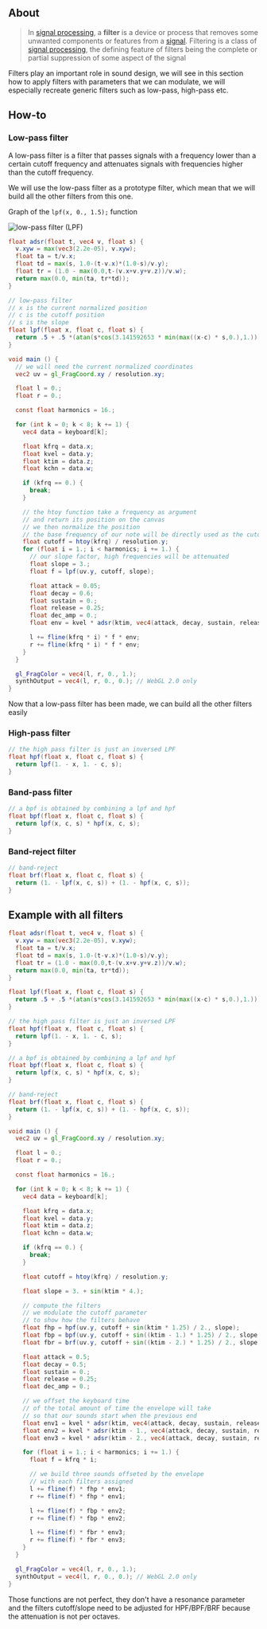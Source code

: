 ## About

> In [signal processing](https://en.wikipedia.org/wiki/Signal_processing), a **filter** is a device or process that removes some unwanted components or features from a [signal](https://en.wikipedia.org/wiki/Signal_(electronics)). Filtering is a class of [signal processing](https://en.wikipedia.org/wiki/Signal_processing), the defining feature of filters being the complete or partial suppression of some aspect of the signal

Filters play an important role in sound design, we will see in this section how to apply filters with parameters that we can modulate, we will especially recreate generic filters such as low-pass, high-pass etc. 

## How-to

### Low-pass filter

A low-pass filter is a filter that passes signals with a frequency lower than a certain cutoff frequency and attenuates signals with frequencies higher than the cutoff frequency.

We will use the low-pass filter as a prototype filter, which mean that we will build all the other filters from this one.

Graph of the `lpf(x, 0., 1.5);` function

![low-pass filter (LPF)](images/lpf.png)

```glsl
float adsr(float t, vec4 v, float s) {
  v.xyw = max(vec3(2.2e-05), v.xyw);
  float ta = t/v.x;
  float td = max(s, 1.0-(t-v.x)*(1.0-s)/v.y);
  float tr = (1.0 - max(0.0,t-(v.x+v.y+v.z))/v.w);
  return max(0.0, min(ta, tr*td));
}

// low-pass filter
// x is the current normalized position
// c is the cutoff position
// s is the slope
float lpf(float x, float c, float s) {
  return .5 + .5 *(atan(s*cos(3.141592653 * min(max((x-c) * s,0.),1.)))/atan(s));
}

void main () {
  // we will need the current normalized coordinates
  vec2 uv = gl_FragCoord.xy / resolution.xy;

  float l = 0.;
  float r = 0.;

  const float harmonics = 16.;

  for (int k = 0; k < 8; k += 1) {
    vec4 data = keyboard[k];

    float kfrq = data.x;
    float kvel = data.y;
    float ktim = data.z;
    float kchn = data.w;

    if (kfrq == 0.) {
      break; 
    }

    // the htoy function take a frequency as argument
    // and return its position on the canvas
    // we then normalize the position
    // the base frequency of our note will be directly used as the cutoff frequency
    float cutoff = htoy(kfrq) / resolution.y;
    for (float i = 1.; i < harmonics; i += 1.) {
      // our slope factor, high frequencies will be attenuated
      float slope = 3.;
      float f = lpf(uv.y, cutoff, slope);

      float attack = 0.05;
      float decay = 0.6;
      float sustain = 0.;
      float release = 0.25;
      float dec_amp = 0.;
      float env = kvel * adsr(ktim, vec4(attack, decay, sustain, release), dec_amp);

      l += fline(kfrq * i) * f * env;
      r += fline(kfrq * i) * f * env;
    }
  }

  gl_FragColor = vec4(l, r, 0., 1.);
  synthOutput = vec4(l, r, 0., 0.); // WebGL 2.0 only
}
```

Now that a low-pass filter has been made, we can build all the other filters easily

### High-pass filter

```glsl
// the high pass filter is just an inversed LPF
float hpf(float x, float c, float s) {
  return lpf(1. - x, 1. - c, s); 
}
```

### Band-pass filter

```glsl
// a bpf is obtained by combining a lpf and hpf
float bpf(float x, float c, float s) {
  return lpf(x, c, s) * hpf(x, c, s);
}
```

### Band-reject filter

```glsl
// band-reject
float brf(float x, float c, float s) {
  return (1. - lpf(x, c, s)) + (1. - hpf(x, c, s));
}
```

## Example with all filters 

```glsl
float adsr(float t, vec4 v, float s) {
  v.xyw = max(vec3(2.2e-05), v.xyw);
  float ta = t/v.x;
  float td = max(s, 1.0-(t-v.x)*(1.0-s)/v.y);
  float tr = (1.0 - max(0.0,t-(v.x+v.y+v.z))/v.w);
  return max(0.0, min(ta, tr*td));
}

float lpf(float x, float c, float s) {
  return .5 + .5 *(atan(s*cos(3.141592653 * min(max((x-c) * s,0.),1.)))/atan(s));
}

// the high pass filter is just an inversed LPF
float hpf(float x, float c, float s) {
  return lpf(1. - x, 1. - c, s); 
}

// a bpf is obtained by combining a lpf and hpf
float bpf(float x, float c, float s) {
  return lpf(x, c, s) * hpf(x, c, s);
}

// band-reject
float brf(float x, float c, float s) {
  return (1. - lpf(x, c, s)) + (1. - hpf(x, c, s));
}

void main () {
  vec2 uv = gl_FragCoord.xy / resolution.xy;

  float l = 0.;
  float r = 0.;

  const float harmonics = 16.;

  for (int k = 0; k < 8; k += 1) {
    vec4 data = keyboard[k];

    float kfrq = data.x;
    float kvel = data.y;
    float ktim = data.z;
    float kchn = data.w;

    if (kfrq == 0.) {
      break; 
    }

    float cutoff = htoy(kfrq) / resolution.y;

    float slope = 3. + sin(ktim * 4.);

    // compute the filters
    // we modulate the cutoff parameter
    // to show how the filters behave
    float fhp = hpf(uv.y, cutoff + sin(ktim * 1.25) / 2., slope);
    float fbp = bpf(uv.y, cutoff + sin((ktim - 1.) * 1.25) / 2., slope * 1.25);
    float fbr = brf(uv.y, cutoff + sin((ktim - 2.) * 1.25) / 2., slope * 1.5);

    float attack = 0.5;
    float decay = 0.5;
    float sustain = 0.;
    float release = 0.25;
    float dec_amp = 0.;

    // we offset the keyboard time
    // of the total amount of time the envelope will take
    // so that our sounds start when the previous end
    float env1 = kvel * adsr(ktim, vec4(attack, decay, sustain, release), dec_amp);
    float env2 = kvel * adsr(ktim - 1., vec4(attack, decay, sustain, release), dec_amp);
    float env3 = kvel * adsr(ktim - 2., vec4(attack, decay, sustain, release), dec_amp);

    for (float i = 1.; i < harmonics; i += 1.) {
      float f = kfrq * i;

      // we build three sounds offseted by the envelope
      // with each filters assigned
      l += fline(f) * fhp * env1;
      r += fline(f) * fhp * env1;

      l += fline(f) * fbp * env2;
      r += fline(f) * fbp * env2;

      l += fline(f) * fbr * env3;
      r += fline(f) * fbr * env3;
    }
  }

  gl_FragColor = vec4(l, r, 0., 1.);
  synthOutput = vec4(l, r, 0., 0.); // WebGL 2.0 only
}
```

Those functions are not perfect, they don't have a resonance parameter and the filters cutoff/slope need to be adjusted for HPF/BPF/BRF because the attenuation is not per octaves.